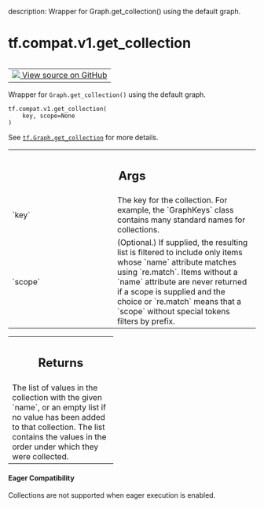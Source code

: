 description: Wrapper for Graph.get_collection() using the default graph.

<div itemscope itemtype="http://developers.google.com/ReferenceObject">
<meta itemprop="name" content="tf.compat.v1.get_collection" />
<meta itemprop="path" content="Stable" />
</div>

# tf.compat.v1.get_collection

<!-- Insert buttons and diff -->

<table class="tfo-notebook-buttons tfo-api nocontent" align="left">
<td>
  <a target="_blank" href="https://github.com/tensorflow/tensorflow/blob/r2.3/tensorflow/python/framework/ops.py#L6351-L6377">
    <img src="https://www.tensorflow.org/images/GitHub-Mark-32px.png" />
    View source on GitHub
  </a>
</td>
</table>



Wrapper for `Graph.get_collection()` using the default graph.

<pre class="devsite-click-to-copy prettyprint lang-py tfo-signature-link">
<code>tf.compat.v1.get_collection(
    key, scope=None
)
</code></pre>



<!-- Placeholder for "Used in" -->

See <a href="../../../tf/Graph.md#get_collection"><code>tf.Graph.get_collection</code></a>
for more details.

<!-- Tabular view -->
 <table class="responsive fixed orange">
<colgroup><col width="214px"><col></colgroup>
<tr><th colspan="2"><h2 class="add-link">Args</h2></th></tr>

<tr>
<td>
`key`
</td>
<td>
The key for the collection. For example, the `GraphKeys` class contains
many standard names for collections.
</td>
</tr><tr>
<td>
`scope`
</td>
<td>
(Optional.) If supplied, the resulting list is filtered to include
only items whose `name` attribute matches using `re.match`. Items without
a `name` attribute are never returned if a scope is supplied and the
choice or `re.match` means that a `scope` without special tokens filters
by prefix.
</td>
</tr>
</table>



<!-- Tabular view -->
 <table class="responsive fixed orange">
<colgroup><col width="214px"><col></colgroup>
<tr><th colspan="2"><h2 class="add-link">Returns</h2></th></tr>
<tr class="alt">
<td colspan="2">
The list of values in the collection with the given `name`, or
an empty list if no value has been added to that collection. The
list contains the values in the order under which they were
collected.
</td>
</tr>

</table>




#### Eager Compatibility
Collections are not supported when eager execution is enabled.

